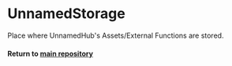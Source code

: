 # UnnamedStorage
Place where UnnamedHub's Assets/External Functions are stored.
#### Return to [**main repository**](https://github.com/Dumb-Utility/UnnamedHub)
